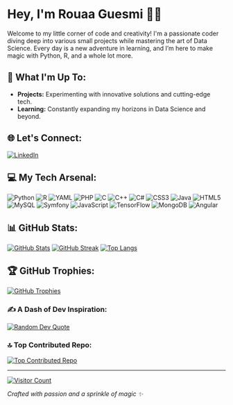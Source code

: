 # Hey, I'm Rouaa Guesmi 👩‍💻

Welcome to my little corner of code and creativity! I'm a passionate coder diving deep into various small projects while mastering the art of Data Science. Every day is a new adventure in learning, and I’m here to make magic with Python, R, and a whole lot more.

## 🚀 What I'm Up To:
- **Projects:** Experimenting with innovative solutions and cutting-edge tech.
- **Learning:** Constantly expanding my horizons in Data Science and beyond.

## 🌐 Let's Connect:
[![LinkedIn](https://img.shields.io/badge/LinkedIn-%230077B5.svg?logo=linkedin&logoColor=white)](https://www.linkedin.com/in/rouaa-guesmi/)

## 💻 My Tech Arsenal:
![Python](https://img.shields.io/badge/python-3670A0?style=flat-square&logo=python&logoColor=ffdd54)
![R](https://img.shields.io/badge/r-%23276DC3.svg?style=flat-square&logo=r&logoColor=white)
![YAML](https://img.shields.io/badge/yaml-%23ffffff.svg?style=flat-square&logo=yaml&logoColor=151515)
![PHP](https://img.shields.io/badge/php-%23777BB4.svg?style=flat-square&logo=php&logoColor=white)
![C](https://img.shields.io/badge/c-%2300599C.svg?style=flat-square&logo=c&logoColor=white)
![C++](https://img.shields.io/badge/c++-%2300599C.svg?style=flat-square&logo=c%2B%2B&logoColor=white)
![C#](https://img.shields.io/badge/c%23-%23239120.svg?style=flat-square&logo=csharp&logoColor=white)
![CSS3](https://img.shields.io/badge/css3-%231572B6.svg?style=flat-square&logo=css3&logoColor=white)
![Java](https://img.shields.io/badge/java-%23ED8B00.svg?style=flat-square&logo=openjdk&logoColor=white)
![HTML5](https://img.shields.io/badge/html5-%23E34F26.svg?style=flat-square&logo=html5&logoColor=white)
![MySQL](https://img.shields.io/badge/mysql-4479A1.svg?style=flat-square&logo=mysql&logoColor=white)
![Symfony](https://img.shields.io/badge/symfony-%23000000.svg?style=flat-square&logo=symfony&logoColor=white)
![JavaScript](https://img.shields.io/badge/javascript-%23323330.svg?style=flat-square&logo=javascript&logoColor=%23F7DF1E)
![TensorFlow](https://img.shields.io/badge/TensorFlow-%23FF6F00.svg?style=flat-square&logo=TensorFlow&logoColor=white)
![MongoDB](https://img.shields.io/badge/MongoDB-%234ea94b.svg?style=flat-square&logo=mongodb&logoColor=white)
![Angular](https://img.shields.io/badge/angular-%23DD0031.svg?style=flat-square&logo=angular&logoColor=white)

## 📊 GitHub Stats:
[![GitHub Stats](https://github-readme-stats.vercel.app/api?username=rouaaguesmi1&theme=radical&hide_border=false&include_all_commits=true&count_private=false)](https://github.com/rouaaguesmi1)
[![GitHub Streak](https://github-readme-streak-stats.herokuapp.com/?user=rouaaguesmi1&theme=radical&hide_border=false)](https://github.com/rouaaguesmi1)
[![Top Langs](https://github-readme-stats.vercel.app/api/top-langs/?username=rouaaguesmi1&theme=radical&hide_border=false&include_all_commits=true&count_private=false&layout=compact)](https://github.com/rouaaguesmi1)

## 🏆 GitHub Trophies:
[![GitHub Trophies](https://github-profile-trophy.vercel.app/?username=rouaaguesmi1&theme=dracula&no-frame=false&no-bg=false&margin-w=4)](https://github.com/rouaaguesmi1)

### ✍️ A Dash of Dev Inspiration:
[![Random Dev Quote](https://quotes-github-readme.vercel.app/api?type=vertical&theme=dark)](https://github.com/rouaaguesmi1)

### 🔝 Top Contributed Repo:
[![Top Contributed Repo](https://github-contributor-stats.vercel.app/api?username=rouaaguesmi1&limit=5&theme=onedark&combine_all_yearly_contributions=true)](https://github.com/rouaaguesmi1)

---

[![Visitor Count](https://visitcount.itsvg.in/api?id=rouaaguesmi1&icon=7&color=11)]()

*Crafted with passion and a sprinkle of magic ✨*
